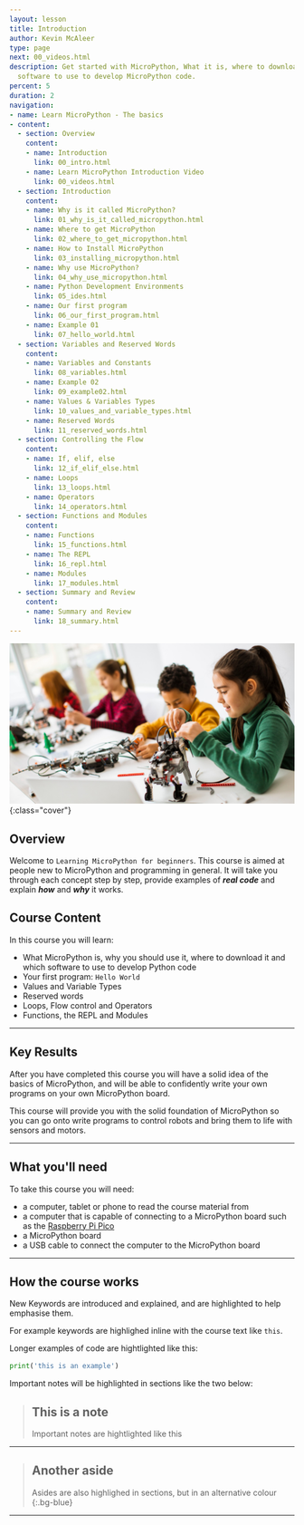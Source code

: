 ```yaml
---
layout: lesson
title: Introduction
author: Kevin McAleer
type: page
next: 00_videos.html
description: Get started with MicroPython, What it is, where to download it and which
  software to use to develop MicroPython code.
percent: 5
duration: 2
navigation:
- name: Learn MicroPython - The basics
- content:
  - section: Overview
    content:
    - name: Introduction
      link: 00_intro.html
    - name: Learn MicroPython Introduction Video
      link: 00_videos.html
  - section: Introduction
    content:
    - name: Why is it called MicroPython?
      link: 01_why_is_it_called_micropython.html
    - name: Where to get MicroPython
      link: 02_where_to_get_micropython.html
    - name: How to Install MicroPython
      link: 03_installing_micropython.html
    - name: Why use MicroPython?
      link: 04_why_use_micropython.html
    - name: Python Development Environments
      link: 05_ides.html
    - name: Our first program
      link: 06_our_first_program.html
    - name: Example 01
      link: 07_hello_world.html
  - section: Variables and Reserved Words
    content:
    - name: Variables and Constants
      link: 08_variables.html
    - name: Example 02
      link: 09_example02.html
    - name: Values & Variables Types
      link: 10_values_and_variable_types.html
    - name: Reserved Words
      link: 11_reserved_words.html
  - section: Controlling the Flow
    content:
    - name: If, elif, else
      link: 12_if_elif_else.html
    - name: Loops
      link: 13_loops.html
    - name: Operators
      link: 14_operators.html
  - section: Functions and Modules
    content:
    - name: Functions
      link: 15_functions.html
    - name: The REPL
      link: 16_repl.html
    - name: Modules
      link: 17_modules.html
  - section: Summary and Review
    content:
    - name: Summary and Review
      link: 18_summary.html
---
```



![Cover photo of students in a classroom](assets/cover.jpg){:class="cover"}
## Overview

Welcome to `Learning MicroPython for beginners`. This course is aimed at people new to MicroPython and programming in general. It will take you through each concept step by step, provide examples of ***real code*** and explain ***how*** and ***why*** it works.

## Course Content

In this course you will learn:

* What MicroPython is, why you should use it, where to download it and which software to use to develop Python code
* Your first program: `Hello World`
* Values and Variable Types
* Reserved words
* Loops, Flow control and Operators
* Functions, the REPL and Modules

---

## Key Results

After you have completed this course you will have a solid idea of the basics of MicroPython, and will be able to confidently write your own programs on your own MicroPython board. 

This course will provide you with the solid foundation of MicroPython so you can go onto write programs to control robots and bring them to life with sensors and motors.

---
## What you'll need

To take this course you will need:

* a computer, tablet or phone to read the course material from
* a computer that is capable of connecting to a MicroPython board such as the [Raspberry Pi Pico](https://www.raspberrypi.com)
* a MicroPython board
* a USB cable to connect the computer to the MicroPython board

---

## How the course works

New Keywords are introduced and explained, and are highlighted to help emphasise them. 

For example keywords are highlighed inline with the course text like `this`.

Longer examples of code are hightlighted like this:

```python
print('this is an example')
```

Important notes will be highlighted in sections like the two below:

> ## This is a note
>
> Important notes are hightlighted like this

---

> ## Another aside
>
> Asides are also highlighed in sections, but in an alternative colour
{:.bg-blue}

---
